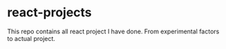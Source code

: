 # react-projects
This repo contains all react project I have done.
From experimental factors to actual project.
